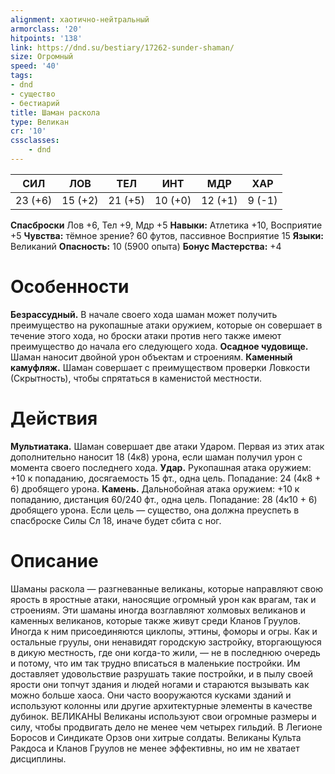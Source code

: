 ```yaml
---
alignment: хаотично-нейтральный
armorclass: '20'
hitpoints: '138'
link: https://dnd.su/bestiary/17262-sunder-shaman/
size: Огромный
speed: '40'
tags:
- dnd
- существо
- бестиарий
title: Шаман раскола
type: Великан
cr: '10'
cssclasses:
    - dnd
---
```



| СИЛ | ЛОВ | ТЕЛ | ИНТ | МДР | ХАР |
|---|---|---|---|---|---|
| 23 (+6) | 15 (+2) | 21 (+5) | 10 (+0) | 12 (+1) | 9 (-1) |
**Спасброски** Лов +6, Тел +9, Мдр +5
**Навыки:** Атлетика +10, Восприятие +5
**Чувства:** тёмное зрение? 60 футов, пассивное Восприятие 15
**Языки:** Великаний
**Опасность:** 10 (5900 опыта)
**Бонус Мастерства:** +4


# Особенности
**Безрассудный.** В начале своего хода шаман может получить преимущество на рукопашные атаки оружием, которые он совершает в течение этого хода, но броски атаки против него также имеют преимущество до начала его следующего хода.
**Осадное чудовище.** Шаман наносит двойной урон объектам и строениям.
**Каменный камуфляж.** Шаман совершает с преимуществом проверки Ловкости (Скрытность), чтобы спрятаться в каменистой местности.


# Действия
**Мультиатака.** Шаман совершает две атаки Ударом. Первая из этих атак дополнительно наносит 18 (4к8) урона, если шаман получил урон с момента своего последнего хода.
**Удар.** Рукопашная атака оружием: +10 к попаданию, досягаемость 15 фт., одна цель. Попадание: 24 (4к8 + 6) дробящего урона.
**Камень.** Дальнобойная атака оружием: +10 к попаданию, дистанция 60/240 фт., одна цель. Попадание: 28 (4к10 + 6) дробящего урона. Если цель — существо, она должна преуспеть в спасброске Силы Сл 18, иначе будет сбита с ног.


# Описание
Шаманы раскола — разгневанные великаны, которые направляют свою ярость в яростные атаки, наносящие огромный урон как врагам, так и строениям. Эти шаманы иногда возглавляют холмовых великанов и каменных великанов, которые также живут среди Кланов Груулов. Иногда к ним присоединяются циклопы, эттины, фоморы и огры. Как и остальные груулы, они ненавидят городскую застройку, вторгающуюся в дикую местность, где они когда-то жили, — не в последнюю очередь и потому, что им так трудно вписаться в маленькие постройки. Им доставляет удовольствие разрушать такие постройки, и в пылу своей ярости они топчут здания и людей ногами и стараются вызывать как можно больше хаоса. Они часто вооружаются кусками зданий и используют колонны или другие архитектурные элементы в качестве дубинок.  ВЕЛИКАНЫ Великаны используют свои огромные размеры и силу, чтобы продвигать дело не менее чем четырех гильдий. В Легионе Боросов и Синдикате Орзов они хитрые солдаты. Великаны Культа Ракдоса и Кланов Груулов не менее эффективны, но им не хватает дисциплины.